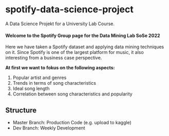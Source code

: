 # spotify-data-science-project
A Data Science Projekt for a University Lab Course.

#### Welcome to the Spotify Group page for the Data Mining Lab SoSe 2022

Here we have taken a Spotify dataset and applying data mining techniques on it. Since Spotify is one of the largest platform for music, it also interesting from a business case perspective.

**At first we want to fokus on the following aspects:**

1. Popular artist and genres
2. Trends in terms of song characteristics
3. Ideal song length
4. Correlation between song characteristics and popularity


## Structure
- Master Branch: Production Code (e.g. upload to kaggle)
- Dev Branch: Weekly Development

